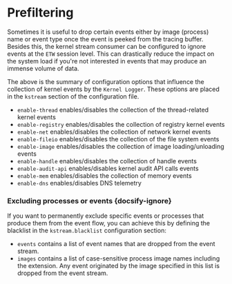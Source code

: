 # Prefiltering

Sometimes it is useful to drop certain events either by image (process) name or event type once the event is peeked from the tracing buffer. Besides this, the kernel stream consumer can be configured to ignore events at the `ETW` session level. This can drastically reduce the impact on the system load if you're not interested in events that may produce an immense volume of data. 

The above is the summary of configuration options that influence the collection of kernel events by the `Kernel Logger`. These options are placed in the `kstream` section of the configuration file.

- `enable-thread` enables/disables the collection of the thread-related kernel events
- `enable-registry` enables/disables the collection of registry kernel events
- `enable-net` enables/disables the collection of network kernel events
- `enable-fileio` enables/disables the collection of the file system events
- `enable-image` enables/disables the collection of image loading/unloading events
- `enable-handle` enables/disables the collection of handle events
- `enable-audit-api` enables/disables kernel audit API calls events
- `enable-mem` enables/disables the collection of memory events
- `enable-dns` enables/disables DNS telemetry

### Excluding processes or events {docsify-ignore}

If you want to permanently exclude specific events or processes that produce them from the event flow, you can achieve this by defining the blacklist in the `kstream.blacklist` configuration section:

- `events` contains a list of event names that are dropped from the event stream.
- `images` contains a list of case-sensitive process image names including the extension. Any event originated by the image specified in this list is dropped from the event stream.
